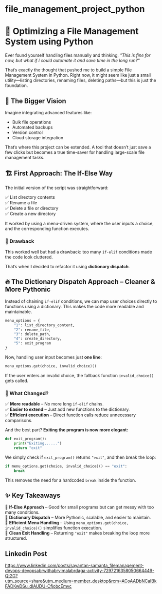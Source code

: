 # file_management_project_python

# 📌 Optimizing a File Management System using Python

Ever found yourself handling files manually and thinking, *"This is fine for now, but what if I could automate it and save time in the long run?"*

That’s exactly the thought that pushed me to build a simple File Management System in Python. Right now, it might seem like just a small utility—listing directories, renaming files, deleting paths—but this is just the foundation.

## 🚀 The Bigger Vision
Imagine integrating advanced features like:
- Bulk file operations
- Automated backups
- Version control
- Cloud storage integration

That’s where this project can be extended. A tool that doesn’t just save a few clicks but becomes a true time-saver for handling large-scale file management tasks.

## 🏗️ First Approach: The If-Else Way
The initial version of the script was straightforward:

✅ List directory contents  
✅ Rename a file  
✅ Delete a file or directory  
✅ Create a new directory  

It worked by using a menu-driven system, where the user inputs a choice, and the corresponding function executes.

### 🔴 Drawback
This worked well but had a drawback: too many `if-elif` conditions made the code look cluttered.

That’s when I decided to refactor it using **dictionary dispatch**.

## 🔥 The Dictionary Dispatch Approach – Cleaner & More Pythonic
Instead of chaining `if-elif` conditions, we can map user choices directly to functions using a dictionary. This makes the code more readable and maintainable.

```python
menu_options = {
    "1": list_directory_content,
    "2": rename_file,
    "3": delete_path,
    "4": create_directory,
    "5": exit_program
}
```

Now, handling user input becomes just **one line**:

```python
menu_options.get(choice, invalid_choice)()
```

If the user enters an invalid choice, the fallback function `invalid_choice()` gets called.

### 🚀 What Changed?
✅ **More readable** – No more long `if-elif` chains.  
✅ **Easier to extend** – Just add new functions to the dictionary.  
✅ **Efficient execution** – Direct function calls reduce unnecessary comparisons.  

And the best part? **Exiting the program is now more elegant:**

```python
def exit_program():
    print("Exiting......")
    return "exit"
```

We simply check if `exit_program()` returns `"exit"`, and then break the loop:

```python
if menu_options.get(choice, invalid_choice)() == "exit":
    break
```

This removes the need for a hardcoded `break` inside the function.

## ✨ Key Takeaways
🔹 **If-Else Approach** – Good for small programs but can get messy with too many conditions.  
🔹 **Dictionary Dispatch** – More Pythonic, scalable, and easier to maintain.  
🔹 **Efficient Menu Handling** – Using `menu_options.get(choice, invalid_choice)()` simplifies function execution.  
🔹 **Clean Exit Handling** – Returning `"exit"` makes breaking the loop more structured.  


## Linkedin Post
https://www.linkedin.com/posts/sayantan-samanta_filemanagement-devops-devopsabrwithabrvimalabrdaga-activity-7297216358050664449-Qt2G?utm_source=share&utm_medium=member_desktop&rcm=ACoAADbNCaIBkFADKwDSu_dlAUDU-CfjobcEmvc